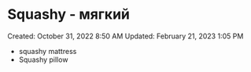 # Squashy - мягкий

Created: October 31, 2022 8:50 AM
Updated: February 21, 2023 1:05 PM

- squashy mattress
- Squashy pillow